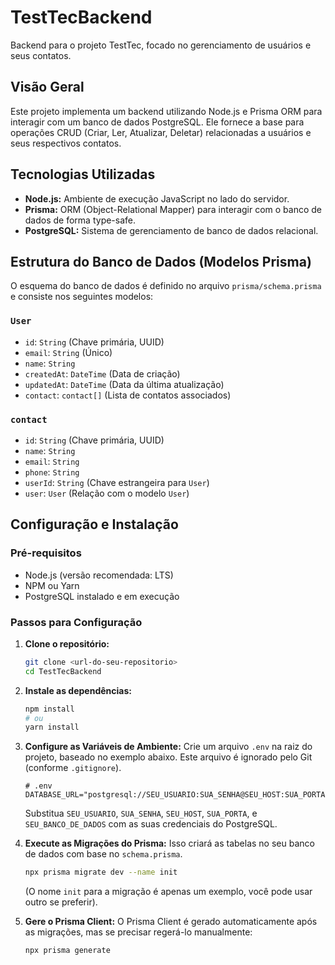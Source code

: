 # TestTecBackend

Backend para o projeto TestTec, focado no gerenciamento de usuários e seus contatos.

## Visão Geral

Este projeto implementa um backend utilizando Node.js e Prisma ORM para interagir com um banco de dados PostgreSQL. Ele fornece a base para operações CRUD (Criar, Ler, Atualizar, Deletar) relacionadas a usuários e seus respectivos contatos.

## Tecnologias Utilizadas

*   **Node.js:** Ambiente de execução JavaScript no lado do servidor.
*   **Prisma:** ORM (Object-Relational Mapper) para interagir com o banco de dados de forma type-safe.
*   **PostgreSQL:** Sistema de gerenciamento de banco de dados relacional.

## Estrutura do Banco de Dados (Modelos Prisma)

O esquema do banco de dados é definido no arquivo `prisma/schema.prisma` e consiste nos seguintes modelos:

### `User`

*   `id`: `String` (Chave primária, UUID)
*   `email`: `String` (Único)
*   `name`: `String`
*   `createdAt`: `DateTime` (Data de criação)
*   `updatedAt`: `DateTime` (Data da última atualização)
*   `contact`: `contact[]` (Lista de contatos associados)

### `contact`

*   `id`: `String` (Chave primária, UUID)
*   `name`: `String`
*   `email`: `String`
*   `phone`: `String`
*   `userId`: `String` (Chave estrangeira para `User`)
*   `user`: `User` (Relação com o modelo `User`)

## Configuração e Instalação

### Pré-requisitos

*   Node.js (versão recomendada: LTS)
*   NPM ou Yarn
*   PostgreSQL instalado e em execução

### Passos para Configuração

1.  **Clone o repositório:**
    ```bash
    git clone <url-do-seu-repositorio>
    cd TestTecBackend
    ```

2.  **Instale as dependências:**
    ```bash
    npm install
    # ou
    yarn install
    ```

3.  **Configure as Variáveis de Ambiente:**
    Crie um arquivo `.env` na raiz do projeto, baseado no exemplo abaixo. Este arquivo é ignorado pelo Git (conforme `.gitignore`).

    ```env
    # .env
    DATABASE_URL="postgresql://SEU_USUARIO:SUA_SENHA@SEU_HOST:SUA_PORTA/SEU_BANCO_DE_DADOS"
    ```
    Substitua `SEU_USUARIO`, `SUA_SENHA`, `SEU_HOST`, `SUA_PORTA`, e `SEU_BANCO_DE_DADOS` com as suas credenciais do PostgreSQL.

4.  **Execute as Migrações do Prisma:**
    Isso criará as tabelas no seu banco de dados com base no `schema.prisma`.
    ```bash
    npx prisma migrate dev --name init
    ```
    (O nome `init` para a migração é apenas um exemplo, você pode usar outro se preferir).

5.  **Gere o Prisma Client:**
    O Prisma Client é gerado automaticamente após as migrações, mas se precisar regerá-lo manualmente:
    ```bash
    npx prisma generate
    ```

